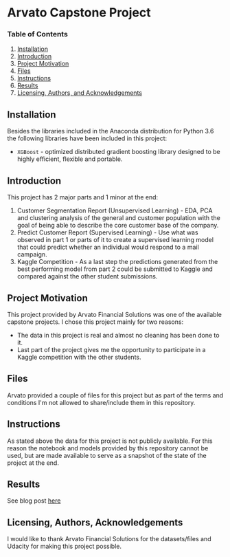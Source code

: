 # Arvato Capstone Project 
### Table of Contents

1. [Installation](#installation)
2. [Introduction](#introduction)
3. [Project Motivation](#motivation)
4. [Files](#files)
5. [Instructions](#instructions)
6. [Results](#results)
7. [Licensing, Authors, and Acknowledgements](#licensing)

## Installation <a name="installation"></a>
Besides the libraries included in the Anaconda distribution for Python 3.6 the following libraries have been included in this project:
* `XGBoost` - optimized distributed gradient boosting library designed to be highly efficient, flexible and portable.
## Introduction <a name="introduction"></a>
This project has 2 major parts and 1 minor at the end:
1. Customer Segmentation Report (Unsupervised Learning) - EDA, PCA and clustering analysis of the general and customer population with the goal of being able to describe the core customer base of the company.
2. Predict Customer Report (Supervised Learning) - Use what was observed in part 1 or parts of it to create a supervised learning model that could predict whether an individual would respond to a mail campaign.
3. Kaggle Competition - As a last step the predictions generated from the best performing model from part 2 could be submitted to Kaggle and compared against the other student submissions.

## Project Motivation <a name="motivation"></a>
This project provided by Arvato Financial Solutions was one of the available capstone projects. I chose this project mainly for two reasons:
* The data in this project is real and almost no cleaning has been done to it.
* Last part of the project gives me the opportunity to participate in a Kaggle competition with the other students.

## Files <a name="files"></a>
Arvato provided a couple of files for this project but as part of the terms and conditions I'm not allowed to share/include them in this repository.

## Instructions <a name="instructions"></a>
As stated above the data for this project is not publicly available. For this reason the notebook and models provided by this repository cannot be used, but are made available to serve as a snapshot of the state of the project at the end.

## Results <a name="results"></a>
See blog post [here](https://medium.com/@himanshumangal09/exploring-customer-segments-and-predicting-customer-response-1e3dcd816e5f) 

## Licensing, Authors, Acknowledgements<a name="licensing"></a>
I would like to thank Arvato Financial Solutions for the datasets/files and Udacity for making this project possible.

